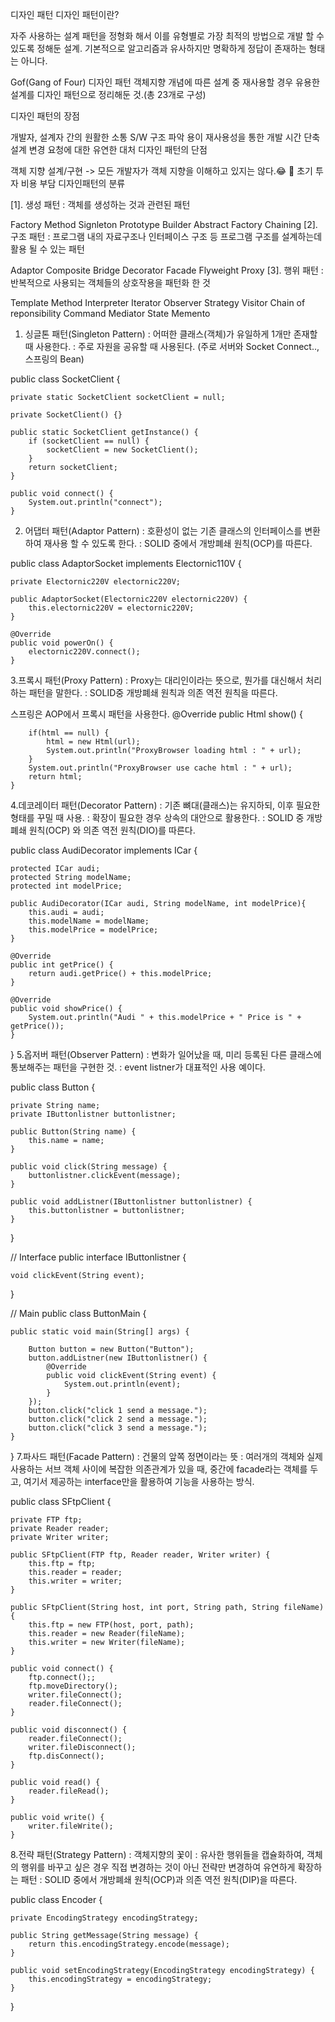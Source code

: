디자인 패턴
디자인 패턴이란?

자주 사용하는 설계 패턴을 정형화 해서 이를 유형별로 가장 최적의 방법으로 개발 할 수 있도록 정해둔 설계.
기본적으로 알고리즘과 유사하지만 명확하게 정답이 존재하는 형태는 아니다.

Gof(Gang of Four) 디자인 패턴
객체지향 개념에 따른 설계 중 재사용할 경우 유용한 설계를 디자인 패턴으로 정리해둔 것.(총 23개로 구성)

디자인 패턴의 장점

개발자, 설계자 간의 원활한 소통
S/W 구조 파악 용이
재사용성을 통한 개발 시간 단축
설계 변경 요청에 대한 유연한 대처
디자인 패턴의 단점

객체 지향 설계/구현
-> 모든 개발자가 객체 지향을 이해하고 있지는 않다.😂 🤣
초기 투자 비용 부담
디자인패턴의 분류

[1]. 생성 패턴
: 객체를 생성하는 것과 관련된 패턴

Factory Method
Signleton
Prototype
Builder
Abstract Factory
Chaining
[2]. 구조 패턴
: 프로그램 내의 자료구조나 인터페이스 구조 등 프로그램 구조를 설계하는데 활용 될 수 있는 패턴

Adaptor
Composite
Bridge
Decorator
Facade
Flyweight
Proxy
[3]. 행위 패턴
: 반복적으로 사용되는 객체들의 상호작용을 패턴화 한 것

Template Method
Interpreter
Iterator
Observer
Strategy
Visitor
Chain of reponsibility
Command
Mediator
State
Memento
1. 싱글톤 패턴(Singleton Pattern)
: 어떠한 클래스(객체)가 유일하게 1개만 존재할 때 사용한다.
: 주로 자원을 공유할 때 사용된다.
(주로 서버와 Socket Connect.., 스프링의 Bean)

public class SocketClient {

    private static SocketClient socketClient = null;

    private SocketClient() {}

    public static SocketClient getInstance() {
        if (socketClient == null) {
            socketClient = new SocketClient();
        }
        return socketClient;
    }

    public void connect() {
        System.out.println("connect");
    }
2. 어댑터 패턴(Adaptor Pattern)
: 호환성이 없는 기존 클래스의 인터페이스를 변환하여 재사용 할 수 있도록 한다.
: SOLID 중에서 개방폐쇄 원칙(OCP)를 따른다.

public class AdaptorSocket implements Electornic110V {

    private Electornic220V electornic220V;

    public AdaptorSocket(Electornic220V electornic220V) {
        this.electornic220V = electornic220V;
    }

    @Override
    public void powerOn() {
        electornic220V.connect();
    }
3.프록시 패턴(Proxy Pattern)
: Proxy는 대리인이라는 뜻으로, 뭔가를 대신해서 처리하는 패턴을 말한다.
: SOLID중 개방폐쇄 원칙과 의존 역전 원칙을 따른다.

스프링은 AOP에서 프록시 패턴을 사용한다.
@Override
    public Html show() {

        if(html == null) {
            html = new Html(url);
            System.out.println("ProxyBrowser loading html : " + url);
        }
        System.out.println("ProxyBrowser use cache html : " + url);
        return html;
    }
4.데코레이터 패턴(Decorator Pattern)
: 기존 뼈대(클래스)는 유지하되, 이후 필요한 형태를 꾸밀 때 사용.
: 확장이 필요한 경우 상속의 대안으로 활용한다.
: SOLID 중 개방폐쇄 원칙(OCP) 와 의존 역전 원칙(DIO)를 따른다.

public class AudiDecorator implements ICar {

    protected ICar audi;
    protected String modelName;
    protected int modelPrice;

    public AudiDecorator(ICar audi, String modelName, int modelPrice){
        this.audi = audi;
        this.modelName = modelName;
        this.modelPrice = modelPrice;
    }

    @Override
    public int getPrice() {
        return audi.getPrice() + this.modelPrice;
    }

    @Override
    public void showPrice() {
        System.out.println("Audi " + this.modelPrice + " Price is " + getPrice());
    }
}
5.옵저버 패턴(Observer Pattern)
: 변화가 일어났을 때, 미리 등록된 다른 클래스에 통보해주는 패턴을 구현한 것.
: event listner가 대표적인 사용 예이다.

public class Button {

    private String name;
    private IButtonlistner buttonlistner;

    public Button(String name) {
        this.name = name;
    }

    public void click(String message) {
        buttonlistner.clickEvent(message);
    }

    public void addListner(IButtonlistner buttonlistner) {
        this.buttonlistner = buttonlistner;
    }
}

// Interface
public interface IButtonlistner {

    void clickEvent(String event);

}

// Main
public class ButtonMain {

    public static void main(String[] args) {

        Button button = new Button("Button");
        button.addListner(new IButtonlistner() {
            @Override
            public void clickEvent(String event) {
                System.out.println(event);
            }
        });
        button.click("click 1 send a message.");
        button.click("click 2 send a message.");
        button.click("click 3 send a message.");
    }
}
7.파사드 패턴(Facade Pattern)
: 건물의 앞쪽 정면이라는 뜻
: 여러개의 객체와 실제 사용하는 서브 객체 사이에 복잡한 의존관계가 있을 때, 중간에 facade라는 객체를 두고, 여기서 제공하는 interface만을 활용하여 기능을 사용하는 방식.


public class SFtpClient {

    private FTP ftp;
    private Reader reader;
    private Writer writer;

    public SFtpClient(FTP ftp, Reader reader, Writer writer) {
        this.ftp = ftp;
        this.reader = reader;
        this.writer = writer;
    }

    public SFtpClient(String host, int port, String path, String fileName) {
        this.ftp = new FTP(host, port, path);
        this.reader = new Reader(fileName);
        this.writer = new Writer(fileName);
    }

    public void connect() {
        ftp.connect();;
        ftp.moveDirectory();
        writer.fileConnect();
        reader.fileConnect();
    }

    public void disconnect() {
        reader.fileConnect();
        writer.fileDisconnect();
        ftp.disConnect();
    }

    public void read() {
        reader.fileRead();
    }

    public void write() {
        writer.fileWrite();
    }
8.전략 패턴(Strategy Pattern)
: 객체지향의 꽃이
: 유사한 행위들을 캡슐화하여, 객체의 행위를 바꾸고 싶은 경우 직접 변경하는 것이 아닌 전략만 변경하여 유연하게 확장하는 패턴
: SOLID 중에서 개방폐쇄 원칙(OCP)과 의존 역전 원칙(DIP)을 따른다.


public class Encoder {

    private EncodingStrategy encodingStrategy;

    public String getMessage(String message) {
        return this.encodingStrategy.encode(message);
    }

    public void setEncodingStrategy(EncodingStrategy encodingStrategy) {
        this.encodingStrategy = encodingStrategy;
    }
}
